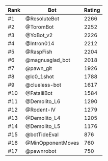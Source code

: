 Rank|Bot|Rating
---|---|---
#1|@ResoluteBot|2266
#2|@ToromBot|2252
#3|@YoBot_v2|2226
#4|@Intron014|2212
#5|@RaspFish|2204
#6|@magnusglad_bot|2018
#7|@pawn_git|1926
#8|@lc0_1shot|1788
#9|@clueless-bot|1617
#10|@FataliiBot|1584
#11|@Demolito_L6|1290
#12|@Rodent-IV|1279
#13|@Demolito_L4|1205
#14|@Demolito_L5|1176
#15|@botTideEval|876
#16|@MinOpponentMoves|760
#17|@pawnrobot|750
